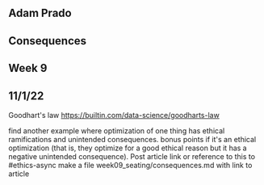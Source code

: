 ## Adam Prado
## Consequences
## Week 9 
## 11/1/22

Goodhart's law
https://builtin.com/data-science/goodharts-law




find another example where optimization of one thing has ethical ramifications and unintended consequences. bonus points if it's an ethical optimization (that is, they optimize for a good ethical reason but it has a negative unintended consequence). Post article link or reference to this to #ethics-async
make a file week09_seating/consequences.md with link to article
